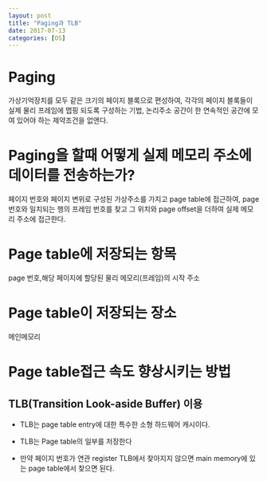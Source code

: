 ```yaml
---
layout: post
title: "Paging과 TLB"
date: 2017-07-13
categories: [OS]
---
```


# Paging
가상기억장치를 모두 같은 크기의 페이지 블록으로 편성하여, 각각의 페이지 블록들이 실제 물리 프레임에 맵핑 되도록 구성하는 기법, 논리주소 공간이 한 연속적인 공간에 모여 있어야 하는 제약조건을 없앤다.

# Paging을 할때 어떻게 실제 메모리 주소에 데이터를 전송하는가?
페이지 번호와 페이지 변위로 구성된 가상주소를 가지고 page table에 접근하여, page 번호와 일치되는 행의 프레임 번호를 찾고 그 위치와 page offset을 더하여 실제 메모리 주소에 접근한다.

# Page table에 저장되는 항목
page 번호,해당 페이지에 할당된 물리 메모리(프레임)의 시작 주소

# Page table이 저장되는 장소 
메인메모리

# Page table접근 속도 향상시키는 방법
## TLB(Transition Look-aside Buffer) 이용
- TLB는 page table entry에 대한 특수한 소형 하드웨어 캐시이다. 

- TLB는 Page table의 일부를 저장한다

- 만약 페이지 번호가 연관 register TLB에서 찾아지지 않으면 main memory에 있는 page table에서 찾으면 된다.

